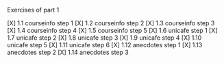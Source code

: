 Exercises of part 1


[X] 1.1 courseinfo step 1
[X] 1.2 courseinfo step 2
[X] 1.3 courseinfo step 3
[X] 1.4 courseinfo step 4
[X] 1.5 courseinfo step 5
[X] 1.6 unicafe step 1
[X] 1.7 unicafe step 2
[X] 1.8 unicafe step 3
[X] 1.9 unicafe step 4
[X] 1.10 unicafe step 5
[X] 1.11 unicafe step 6
[X] 1.12 anecdotes step 1
[X] 1.13 anecdotes step 2
[X] 1.14 anecdotes step 3